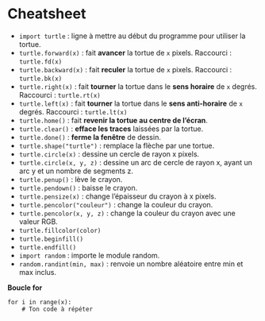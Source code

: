<h1 id="cheatsheet">Cheatsheet</h1>
<ul>
<li><code>import turtle</code> : ligne à mettre au début du programme pour utiliser la tortue.</li>
<li><code>turtle.forward(x)</code> : fait <strong>avancer</strong> la tortue de <code>x</code> pixels. Raccourci : <code>turtle.fd(x)</code></li>
<li><code>turtle.backward(x)</code> : fait <strong>reculer</strong> la tortue de <code>x</code> pixels. Raccourci : <code>turtle.bk(x)</code></li>
<li><code>turtle.right(x)</code> : fait <strong>tourner</strong> la tortue dans le <strong>sens horaire</strong> de <code>x</code> degrés. Raccourci : <code>turtle.rt(x)</code></li>
<li><code>turtle.left(x)</code> : fait <strong>tourner</strong> la tortue dans le <strong>sens anti-horaire</strong> de <code>x</code> degrés. Raccourci : <code>turtle.lt(x)</code></li>
<li><code>turtle.home()</code> : fait <strong>revenir la tortue au centre de l’écran</strong>.</li>
<li><code>turtle.clear()</code> : <strong>efface les traces</strong> laissées par la tortue.</li>
<li><code>turtle.done()</code> : <strong>ferme la fenêtre</strong> de dessin.</li>
<li><code>turtle.shape("turtle")</code> : remplace la flèche par une tortue.</li>
<li><code>turtle.circle(x)</code> : dessine un cercle de rayon x pixels.</li>
<li><code>turtle.circle(x, y, z)</code> : dessine un arc de cercle de rayon x, ayant un arc y et un nombre de segments z.</li>
<li><code>turtle.penup()</code> : lève le crayon.</li>
<li><code>turtle.pendown()</code> : baisse le crayon.</li>
<li><code>turtle.pensize(x)</code> : change l’épaisseur du crayon à x pixels.</li>
<li><code>turtle.pencolor("couleur")</code> : change la couleur du crayon.</li>
<li><code>turtle.pencolor(x, y, z)</code> : change la couleur du crayon avec une valeur RGB.</li>
<li><code>turtle.fillcolor(color)</code></li>
<li><code>turtle.beginfill()</code></li>
<li><code>turtle.endfill()</code></li>
<li><code>import random</code> : importe le module random.</li>
<li><code>random.randint(min, max)</code> : renvoie un nombre aléatoire entre min et max inclus.</li>
</ul>
<p><strong>Boucle for</strong></p>
<pre class=" language-py"><code class="prism  language-py"><span class="token keyword">for</span> i <span class="token keyword">in</span> <span class="token builtin">range</span><span class="token punctuation">(</span>x<span class="token punctuation">)</span><span class="token punctuation">:</span>
	<span class="token comment"># Ton code à répéter</span>
</code></pre>


